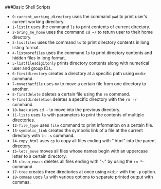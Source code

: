 ###Basic Shell Scripts
- `0-current_working_directory`
	uses the command `pwd` to print user's current working directory.
- `1-listit`
	uses the command `ls` to print contents of current directory.
- `2-bring_me_home`
	uses the command `cd ~/` to return user to their home directory.
- `3-listfiles`
	uses the command `ls` to print directory contents in long listing format.
- `4-listmorefiles`
	uses the command `ls` to print directory contents and hidden files in long format.
- `5-listfilesdigitonly`
	prints directory contents along with numerical user and group IDs.
- `6-firstdirectory`
	creates a directory at a specific path using `mkdir` command.
- `7-movethatfile`
	uses `mv` to move a certain file from one directory to another.
- `8-firstdelete`
	deletes a certain file using the `rm` command.
- `9-firstdirdeletion`
	deletes a specific directory with the `rm -r` command.
- `10-back`
	uses `cd -` to move into the previous directory.
- `11-lists`
	uses `ls` with parameters to print the contents of multiple directories.
- `12-file_type`
	uses `file` command to print information on a certain file. 
- `13-symbolic_link`
	creates the symbolic link of a file at the current directory with `ln -s` command.
- `14-copy_html`
	uses `cp` to copy all files ending with ".html" into the parent directory.
- `15-lets_move`
	moves all files whose names begin with an uppercase letter to a certain directory.
- `16-clean_emacs`
	deletes all files ending with "~" by using the `rm *~` command.
- `17-tree`
	creates three directories at once using `mkdir` with the `-p` option.
- `18-commas`
	uses `ls` with various options to separate printed output with commas.
	 